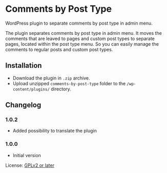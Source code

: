# Comments by Post Type

WordPress plugin to separate comments by post type in admin menu.

The plugin separates comments by post type in admin menu. It moves the comments that are leaved to pages and custom post types to separate pages, located within the post type menu. So you can easily manage the comments to regular posts and custom post types.

## Installation

* Download the plugin in `.zip` archive.
* Upload unzipped `comments-by-post-type` folder to the `/wp-content/plugins/` directory.

## Changelog

### 1.0.2
* Added possibility to translate the plugin

### 1.0.0
* Initial version

License: [GPLv2 or later](http://www.gnu.org/licenses/gpl-2.0.html)